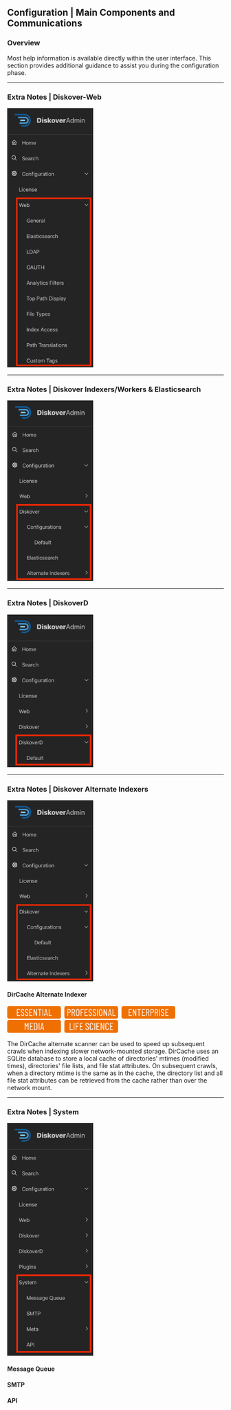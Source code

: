 <p id=“config_main”></p>

## Configuration | Main Components and Communications

### Overview

Most help information is available directly within the user interface. This section provides additional guidance to assist you during the configuration phase.


<p id=“config_diskover_web”></p>

___
### Extra Notes | Diskover-Web

<img src="images/diskoveradmin_menu_web.png" width="200">




<p id=“config_indexers”></p>

<p id=“config_es”></p>

___
### Extra Notes | Diskover Indexers/Workers & Elasticsearch

<img src="images/diskoveradmin_menu_diskover.png" width="200">





<p id=“config_diskoverd”></p>

___
### Extra Notes | DiskoverD

<img src="images/diskoveradmin_menu_diskoverd.png" width="200">





<p id=“config_alt_indexers”></p>

___
### Extra Notes | Diskover Alternate Indexers

<img src="images/diskoveradmin_menu_diskover.png" width="200">



<p id=“config_alt_indexer_dircache”></p>

#### DirCache Alternate Indexer
<img src="images/button_edition_essential.png" width="125">&nbsp;&nbsp;<img src="images/button_edition_professional.png" width="125">&nbsp;&nbsp;<img src="images/button_edition_enterprise.png" width="125">&nbsp;&nbsp;<img src="images/button_edition_media.png" width="125">&nbsp;&nbsp;<img src="images/button_edition_life_science.png" width="125">

The DirCache alternate scanner can be used to speed up subsequent crawls when indexing slower network-mounted storage. DirCache uses an SQLite database to store a local cache of directories' mtimes (modified times), directories' file lists, and file stat attributes. On subsequent crawls, when a directory mtime is the same as in the cache, the directory list and all file stat attributes can be retrieved from the cache rather than over the network mount.




<p id=“x”></p>

___
### Extra Notes | System

<img src="images/diskoveradmin_menu_system.png" width="200">


#### Message Queue

#### SMTP

#### API
